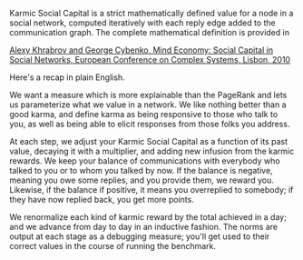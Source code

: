 Karmic Social Capital is a strict mathematically defined value for a node in a social network, computed iteratively with each reply edge added to the communication graph.  The complete mathematical definition is provided in

[Alexy Khrabrov and George Cybenko, Mind Economy: Social Capital in Social Networks, European Conference on Complex Systems, Lisbon, 2010](http://github.com/alexy/fundata1/blob/master/khrabrov-mind-economy-eccs2010.pdf)

Here's a recap in plain English.

We want a measure which is more explainable than the PageRank and lets us parameterize what we value in a network.  We like nothing better than a good karma, and define karma as being responsive to those who talk to you, as well as being able to elicit responses from those folks you address.

At each step, we adjust your Karmic Social Capital as a function of its past value, decaying it with a multiplier, and adding new infusion from the karmic rewards.  We keep your balance of communications with everybody who talked to you or to whom you talked by now.  If the balance is negative, meaning you owe some replies, and you provide them, we reward you.  Likewise, if the balance if positive, it means you overreplied to somebody; if they have now replied back, you get more points.

We renormalize each kind of karmic reward by the total achieved in a day; and we advance from day to day in an inductive fashion.  The norms are output at each stage as a debugging measure; you'll get used to their correct values in the course of running the benchmark.